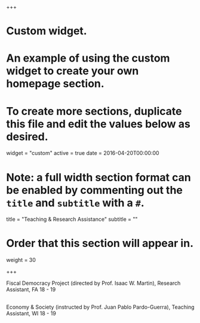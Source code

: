 +++
# Custom widget.
# An example of using the custom widget to create your own homepage section.
# To create more sections, duplicate this file and edit the values below as desired.
widget = "custom"
active = true
date = 2016-04-20T00:00:00

# Note: a full width section format can be enabled by commenting out the `title` and `subtitle` with a `#`.
title = "Teaching & Research Assistance"
subtitle = ""

# Order that this section will appear in.
weight = 30

+++

Fiscal Democracy Project (directed by Prof. Isaac W. Martin), Research Assistant, FA 18 - 19

##

Economy & Society (instructed by Prof. Juan Pablo Pardo-Guerra), Teaching Assistant, WI 18 - 19



